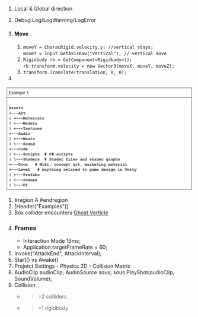 1. Local & Global direction
2. Debug.Log/LogWarning/LogError
3.  #### Move
    1. `moveY = CharacRigid.velocity.y; //vertical stays; ` \
       `moveY = Input.GetAxisRaw("Vertical"); // vertical move`
    2. `Rigidbody rb = GetComponent<Rigidbody>();` \
        `rb.transform.velocity = new Vector3(moveX, moveY, moveZ);`
    3. `transform.Translate(translation, 0, 0);`


    

1. 
![image here](.\images\unity_struct.jpeg "Title")

1. #region A #endregion
2. [Header("Examples")]
3. Box collider encounters [Ghost Verticle](https://forum.unity.com/threads/solved-character-gets-stuck-in-floor.571909/)
4. ### Frames
    - Interaction Mode 16ms;
    - Application.targetFrameRate = 60;
5. Invoke("AttackEnd", AttackInterval);
6. Start() vs Awake()
7. Projetct Settings - Physics 2D - Collision Matrix
8. AudioClip audioClip; AudioSource sous; sous.PlayShot(audioClip, SoundVolume);
9. Collision:
   - >=2 colliders
   - >=1 rigidbody
